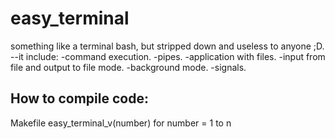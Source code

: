 # easy_terminal
something like a terminal bash, but stripped down and useless to anyone ;D.
--it include:
-command execution.
-pipes.
-application with files.
-input from file and output to file mode.
-background mode.
-signals.

## How to compile code:
  Makefile easy_terminal_v(number)
  for number = 1 to n
